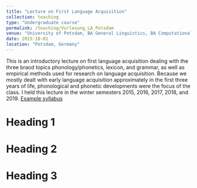 ```yaml
---
title: "Lecture on First Language Acquisition"
collection: teaching
type: "Undergraduate course"
permalink: /teaching/Vorlesung_LA_Potsdam
venue: "University of Potsdam, BA General Linguistics, BA Computational Linguistics"
date: 2015-10-01
location: "Potsdam, Germany"
---
```


This is an introductory lecture on first language acquisition dealing with the three braod topics phonology/phonetics, lexicon, and grammar, as well as empirical methods used for research on language acquisition. Because we mostly dealt with early language acquisition approximately in the first three years of life, phonological and phonetic developments were the focus of the class.
I held this lecture in the winter semesters 2015, 2016, 2017, 2018, and 2019.
[Example syllabus](/files/Syllabus_VorlesungLA.pdf/)

Heading 1
======

Heading 2
======

Heading 3
======
